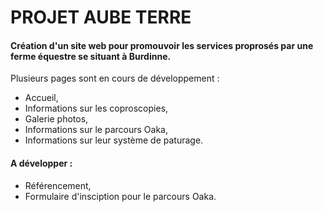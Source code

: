 # PROJET AUBE TERRE

#### Création d'un site web pour promouvoir les services proprosés par une ferme équestre se situant à Burdinne.

Plusieurs pages sont en cours de développement :
* Accueil,
* Informations sur les coproscopies,
* Galerie photos,
* Informations sur le parcours Oaka,
* Informations sur leur système de paturage.

#### A développer :
* Référencement,
* Formulaire d'insciption pour le parcours Oaka.
